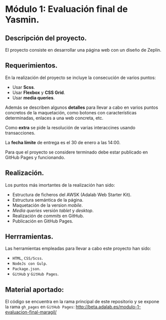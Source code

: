 # Módulo 1: Evaluación final de Yasmin.

## Descripción del proyecto.

El proyecto consiste en desarrollar una página web con un diseño de Zeplin.

## Requerimientos.

En la realización del proyecto se incluye la consecución de varios puntos:

- Usar **Scss**.
- Usar **Flexbox** y **CSS Grid**.
- Usar **media queries**.

Además se describen algunos **detalles** para llevar a cabo en varios puntos concretos de la maquetación, como botones con características determinadas, enlaces a una web concreta, etc.

Como **extra** se pide la resolución de varias interaccines usando transacciones.

La **fecha límite** de entrega es el 30 de enero a las 14:00.

Para que el proyecto se considere terminado debe estar publicado en GitHub Pages y funcionando.

## Realización.

Los puntos más imortantes de la realización han sido:

- Estructura de ficheros del AWSK (Adalab Web Starter Kit).
- Estructura semántica de la página.
- Maquetación de la version _mobile_.
- _Media queries_ versión _tablet_ y _desktop_.
- Realización de _commits_ en GitHub.
- Publicación en GitHub Pages.

## Herrramientas.

Las herramientas empleadas para llevar a cabo este proyecto han sido:

- `HTML`, `CSS/Scss`.
- `NodeJs con Gulp`.
- `Package.json`.
- `GitHub` y `GitHub Pages`.

## Material aportado:

El código se encuentra en la rama principal de este repositorio y se expone la rama `gh_pages` en `GitHub Pages`:
<http://beta.adalab.es/modulo-1-evaluacion-final-maragil/>
